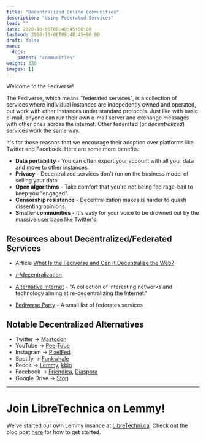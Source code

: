 ```yaml
---
title: "Decentralized Online Communities"
description: "Using Federated Services"
lead: ""
date: 2020-10-06T08:48:45+00:00
lastmod: 2020-10-06T08:48:45+00:00
draft: false
menu:
  docs:
    parent: "communities"
weight: 320
images: []
---
```


Welcome to the Fediverse!  

The Fediverse, which means "federated services", is a collection of services where individual instances are indepedently owned and operated, but work with other instances under standard protocols.  Just like with basic e-mail, anyone can run their own e-mail server and exchange messages with other ones across the internet.  Other federated (or _decentralized_) services work the same way.

It's for those reasons that we encourage their adoption over platforms like Twitter and Facebook.  Here are some more benefits:

- **Data portability** - You can often export your account with all your data and move to other instances.
- **Privacy** - Decentralized services don't run on the business model of selling your data.
- **Open algorithms** - Take comfort that you're not being fed rage-bait to keep you "engaged".   
- **Censorship resistance** - Decentralization makes is harder to quash dissenting opinions.
- **Smaller communities** - It's easy for your voice to be drowned out by the massive user base like Twitter's.  



## Resources about Decentralized/Federated Services

- Article [What Is the Fediverse and Can It Decentralize the Web?](https://www.makeuseof.com/what-is-the-fediverse-and-can-it-decentralize-the-web/)

- [/r/decentralization](https://www.reddit.com/r/decentralization/)

- [Alternative Internet](https://redecentralize.github.io/alternative-internet/) - "A collection of interesting networks and technology aiming at re-decentralizing the Internet."

- [Fediverse Party](https://fediverse.party) - A small list of federates services


## Notable Decentralized Alternatives

- Twitter -> [Mastodon](https://joinmastodon.org/)
- YouTube -> [PeerTube](https://joinpeertube.org/)
- Instagram -> [PixelFed](https://pixelfed.org/)
- Spotify -> [Funkwhale](https://funkwhale.audio/)
- Reddit -> [Lemmy](https://join-lemmy.org), [kbin](https://kbin.pub/)
- Facebook -> [Friendica](https://friendi.ca), [Diaspora](https://joindiaspora.com)
- Google Drive -> [Storj](https://www.storj.io)

--------------------

# Join LibreTechnica on Lemmy!

We've started our own Lemmy insance at [LibreTechni.ca](https://libretechni.ca).  Check out the blog post [here](https://www.libretechnica.org/blog/join-our-lemmy-instance/) for how to get started.
